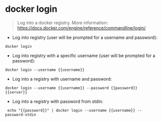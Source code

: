 # docker login

> Log into a docker registry.
> More information: <https://docs.docker.com/engine/reference/commandline/login/>.

- Log into registry (user will be prompted for a username and password):

`docker login`

- Log into registry with a specific username (user will be prompted for a password):

`docker login --username {{username}}`

- Log into a registry with username and password:

`docker login --username {{username}} --password {{password}} {{server}}`

- Log into a registry with password from stdin:

` echo "{{password}}" | docker login --username {{username}} --password-stdin`
